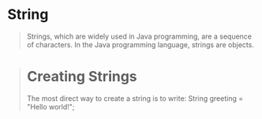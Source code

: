 # String

> Strings, which are widely used in Java programming, are a sequence of characters. In the Java programming language, strings are objects.

> # Creating Strings
>
> The most direct way to create a string is to write:
> String greeting = "Hello world!";
